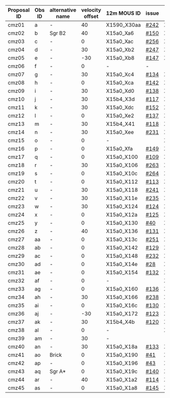 Proposal ID | Obs ID | alternative name | velocity offset | 12m MOUS ID | issue | 7m MOUS ID | issue | TP MOUS ID | issue | TP MOUS ID2 | issue
-- | -- | -- | -- | -- | -- | -- | -- | -- | -- | -- | --
cmz01 | a | - | 40 | X1590_X30aa | [#242](https://github.com/ACES-CMZ/reduction_ACES/issues/242) | X1590_X30ac | [#214](https://github.com/ACES-CMZ/reduction_ACES/issues/214) | X1590_X30ae | [#215](https://github.com/ACES-CMZ/reduction_ACES/issues/215) |  | 
cmz02 | b | Sgr B2 | 40 | X15a0_Xa6 | [#150](https://github.com/ACES-CMZ/reduction_ACES/issues/150) | X15b4_X37 | [#162](https://github.com/ACES-CMZ/reduction_ACES/issues/162) | X15a0_Xaa | [#252](https://github.com/ACES-CMZ/reduction_ACES/issues/252) | - | 
cmz03 | c | - | 0 | X15a0_Xac | [#256](https://github.com/ACES-CMZ/reduction_ACES/issues/256) | X15a0_Xae | [#14](https://github.com/ACES-CMZ/reduction_ACES/issues/14) | X15a0_Xb0 | [#175](https://github.com/ACES-CMZ/reduction_ACES/issues/175) | - | 
cmz04 | d | - | 30 | X15a0_Xb2 | [#247](https://github.com/ACES-CMZ/reduction_ACES/issues/247) | X15a0_Xb4 | [#228](https://github.com/ACES-CMZ/reduction_ACES/issues/228) | X15a0_Xb6 | [#227](https://github.com/ACES-CMZ/reduction_ACES/issues/227) | - | 
cmz05 | e | - | -30 | X15a0_Xb8 | [#147](https://github.com/ACES-CMZ/reduction_ACES/issues/147) | X15b4_X39 | [#168](https://github.com/ACES-CMZ/reduction_ACES/issues/168) | X15a0_Xbc | [#285](https://github.com/ACES-CMZ/reduction_ACES/issues/285) | - | 
cmz06 | f | - | 0 | - | - | - | - |  |  |  | 
cmz07 | g | - | 30 | X15a0_Xc4 | [#134](https://github.com/ACES-CMZ/reduction_ACES/issues/134) | X15a0_Xc6 | [#161](https://github.com/ACES-CMZ/reduction_ACES/issues/161) | X15a0_Xc8 | [#197](https://github.com/ACES-CMZ/reduction_ACES/issues/197) | - | 
cmz08 | h | - | 0 | X15a0_Xca | [#142](https://github.com/ACES-CMZ/reduction_ACES/issues/142) | X15a0_Xcc | [#151](https://github.com/ACES-CMZ/reduction_ACES/issues/151) | X15a0_Xce | [#177](https://github.com/ACES-CMZ/reduction_ACES/issues/177) | - | 
cmz09 | i | - | 30 | X15a0_Xd0 | [#138](https://github.com/ACES-CMZ/reduction_ACES/issues/138) | X15b4_Xc5 | [#191](https://github.com/ACES-CMZ/reduction_ACES/issues/191) | X15a0_Xd4 | [#187](https://github.com/ACES-CMZ/reduction_ACES/issues/187) | - | 
cmz10 | j | - | 30 | X15b4_X3d | [#117](https://github.com/ACES-CMZ/reduction_ACES/issues/117) | X15a0_Xd8 | [#181](https://github.com/ACES-CMZ/reduction_ACES/issues/181) | X15a0_Xda | [#32](https://github.com/ACES-CMZ/reduction_ACES/issues/32) | - | 
cmz11 | k | - | 30 | X15a0_Xdc | [#152](https://github.com/ACES-CMZ/reduction_ACES/issues/152) | X15a0_Xde | [#182](https://github.com/ACES-CMZ/reduction_ACES/issues/182) | X15a0_Xe0 | [#193](https://github.com/ACES-CMZ/reduction_ACES/issues/193) | - | 
cmz12 | l | - | 0 | X15a0_Xe2 | [#137](https://github.com/ACES-CMZ/reduction_ACES/issues/137) | X15a0_Xe4 | [#153](https://github.com/ACES-CMZ/reduction_ACES/issues/153) | X15a0_Xe6 | [#224](https://github.com/ACES-CMZ/reduction_ACES/issues/224) | - | 
cmz13 | m | - | 30 | X15b4_X41 | [#118](https://github.com/ACES-CMZ/reduction_ACES/issues/118) | X15b4_X43 | [#110](https://github.com/ACES-CMZ/reduction_ACES/issues/110) | X15b4_X45 | [#170](https://github.com/ACES-CMZ/reduction_ACES/issues/170) | X15a0_Xec | [#36](https://github.com/ACES-CMZ/reduction_ACES/issues/36)
cmz14 | n | - | 30 | X15a0_Xee | [#231](https://github.com/ACES-CMZ/reduction_ACES/issues/231) | X15a0_Xf0 | [#225](https://github.com/ACES-CMZ/reduction_ACES/issues/225) | X15a0_Xf2 | [#226](https://github.com/ACES-CMZ/reduction_ACES/issues/226) | - | 
cmz15 | o | - | 0 | - |  | X15a0_Xf6 | [#257](https://github.com/ACES-CMZ/reduction_ACES/issues/257) | X15a0_Xf8 | [#278](https://github.com/ACES-CMZ/reduction_ACES/issues/278) | - | 
cmz16 | p | - | 0 | X15a0_Xfa | [#149](https://github.com/ACES-CMZ/reduction_ACES/issues/149) | X15a0_Xfc | [#148](https://github.com/ACES-CMZ/reduction_ACES/issues/148) | X15a0_Xfe | [#183](https://github.com/ACES-CMZ/reduction_ACES/issues/183) | - | 
cmz17 | q | - | 0 | X15a0_X100 | [#109](https://github.com/ACES-CMZ/reduction_ACES/issues/109) | X15a0_X102 | [#171](https://github.com/ACES-CMZ/reduction_ACES/issues/171) | X15a0_X104 | [#284](https://github.com/ACES-CMZ/reduction_ACES/issues/284) | - | 
cmz18 | r | - | 30 | X15a0_X106 | [#263](https://github.com/ACES-CMZ/reduction_ACES/issues/263) | X15a0_X108 | [#240](https://github.com/ACES-CMZ/reduction_ACES/issues/240) | X15a0_X10a | [#246](https://github.com/ACES-CMZ/reduction_ACES/issues/246) | - | 
cmz19 | s | - | 0 | X15a0_X10c | [#264](https://github.com/ACES-CMZ/reduction_ACES/issues/264) | X15a0_X10e | [#243](https://github.com/ACES-CMZ/reduction_ACES/issues/243) | X15a0_X110 | [#262](https://github.com/ACES-CMZ/reduction_ACES/issues/262) | - | 
cmz20 | t | - | 0 | X15a0_X112 | [#113](https://github.com/ACES-CMZ/reduction_ACES/issues/113) | X15a0_X114 | [#8](https://github.com/ACES-CMZ/reduction_ACES/issues/8) | X15a0_X116 | [#172](https://github.com/ACES-CMZ/reduction_ACES/issues/172) | - | 
cmz21 | u | - | 30 | X15a0_X118 | [#241](https://github.com/ACES-CMZ/reduction_ACES/issues/241) | X15a0_X11a | [#216](https://github.com/ACES-CMZ/reduction_ACES/issues/216) | X15a0_X11c | [#217](https://github.com/ACES-CMZ/reduction_ACES/issues/217) | - | 
cmz22 | v | - | 30 | X15a0_X11e | [#235](https://github.com/ACES-CMZ/reduction_ACES/issues/235) | X15a0_X120 | [#218](https://github.com/ACES-CMZ/reduction_ACES/issues/218) | X15a0_X122 | [#219](https://github.com/ACES-CMZ/reduction_ACES/issues/219) | - | 
cmz23 | w | - | 30 | X15a0_X124 | [#124](https://github.com/ACES-CMZ/reduction_ACES/issues/124) | X15a0_X126 | [#144](https://github.com/ACES-CMZ/reduction_ACES/issues/144) | X15a0_X128 | [#173](https://github.com/ACES-CMZ/reduction_ACES/issues/173) | - | 
cmz24 | x | - | 0 | X15a0_X12a | [#125](https://github.com/ACES-CMZ/reduction_ACES/issues/125) | X15a0_X12c | [#135](https://github.com/ACES-CMZ/reduction_ACES/issues/135) | X15a0_X12e | [#164](https://github.com/ACES-CMZ/reduction_ACES/issues/164) | - | 
cmz25 | y | - | 0 | X15a0_X130 | [#40](https://github.com/ACES-CMZ/reduction_ACES/issues/40) | X15a0_X132 | [#4](https://github.com/ACES-CMZ/reduction_ACES/issues/4) | X15a0_X134 | [#27](https://github.com/ACES-CMZ/reduction_ACES/issues/27) | - | 
cmz26 | z | - | 40 | X15a0_X136 | [#131](https://github.com/ACES-CMZ/reduction_ACES/issues/131) | X15a9_X12d3 | [#115](https://github.com/ACES-CMZ/reduction_ACES/issues/115) | X15a0_X13a | [#236](https://github.com/ACES-CMZ/reduction_ACES/issues/236) | - | 
cmz27 | aa | - | 0 | X15a0_X13c | [#251](https://github.com/ACES-CMZ/reduction_ACES/issues/251) | X15a0_X13e | [#237](https://github.com/ACES-CMZ/reduction_ACES/issues/237) | X15a0_X140 | [#229](https://github.com/ACES-CMZ/reduction_ACES/issues/229) | - | 
cmz28 | ab | - | 0 | X15a0_X142 | [#129](https://github.com/ACES-CMZ/reduction_ACES/issues/129) | X15a0_X144 | [#141](https://github.com/ACES-CMZ/reduction_ACES/issues/141) | X15a0_X146 | [#167](https://github.com/ACES-CMZ/reduction_ACES/issues/167) | - | 
cmz29 | ac | - | 0 | X15a0_X148 | [#232](https://github.com/ACES-CMZ/reduction_ACES/issues/232) | X15a0_X14a | [#220](https://github.com/ACES-CMZ/reduction_ACES/issues/220) | X15a0_X14c | [#221](https://github.com/ACES-CMZ/reduction_ACES/issues/221) | - | 
cmz30 | ad | - | 0 | X15a0_X14e | [#28](https://github.com/ACES-CMZ/reduction_ACES/issues/28) | X15a0_X150 | [#5](https://github.com/ACES-CMZ/reduction_ACES/issues/5) | X15a0_X152 | [#25](https://github.com/ACES-CMZ/reduction_ACES/issues/25) | - | 
cmz31 | ae | - | 0 | X15a0_X154 | [#132](https://github.com/ACES-CMZ/reduction_ACES/issues/132) | X15a0_X156 | [#186](https://github.com/ACES-CMZ/reduction_ACES/issues/186) | X15a0_X158 | [#180](https://github.com/ACES-CMZ/reduction_ACES/issues/180) | - | 
cmz32 | af | - | 0 | - |  | X15a0_X15c | [#244](https://github.com/ACES-CMZ/reduction_ACES/issues/244) | X15a0_X15e | [#271](https://github.com/ACES-CMZ/reduction_ACES/issues/271) | - | 
cmz33 | ag | - | 0 | X15a0_X160 | [#136](https://github.com/ACES-CMZ/reduction_ACES/issues/136) | X15a0_X162 | [#174](https://github.com/ACES-CMZ/reduction_ACES/issues/174) | X15a0_X164 | [#190](https://github.com/ACES-CMZ/reduction_ACES/issues/190) | - | 
cmz34 | ah | - | 30 | X15a0_X166 | [#238](https://github.com/ACES-CMZ/reduction_ACES/issues/238) | X15a0_X168 | [#230](https://github.com/ACES-CMZ/reduction_ACES/issues/230) | X15a0_X16a | [#233](https://github.com/ACES-CMZ/reduction_ACES/issues/233) | - | 
cmz35 | ai | - | 0 | X15a0_X16c | [#130](https://github.com/ACES-CMZ/reduction_ACES/issues/130) | X15a0_X16e | [#143](https://github.com/ACES-CMZ/reduction_ACES/issues/143) | X15a0_X170 | [#169](https://github.com/ACES-CMZ/reduction_ACES/issues/169) | - | 
cmz36 | aj | - | -30 | X15a0_X172 | [#123](https://github.com/ACES-CMZ/reduction_ACES/issues/123) | X15b4_X47 | [#119](https://github.com/ACES-CMZ/reduction_ACES/issues/119) | X15b4_X49 | [#239](https://github.com/ACES-CMZ/reduction_ACES/issues/239) | X15a0_X176 | [#26](https://github.com/ACES-CMZ/reduction_ACES/issues/26)
cmz37 | ak | - | 30 | X15b4_X4b | [#120](https://github.com/ACES-CMZ/reduction_ACES/issues/120) | X15a9_X12d5 | [#116](https://github.com/ACES-CMZ/reduction_ACES/issues/116) | X15b4_X4d | [#121](https://github.com/ACES-CMZ/reduction_ACES/issues/121) | X15a0_X17c | [#13](https://github.com/ACES-CMZ/reduction_ACES/issues/13)
cmz38 | al | - | 0 | - |  | X15a0_X180 | [#139](https://github.com/ACES-CMZ/reduction_ACES/issues/139) | X15a0_X182 | [#166](https://github.com/ACES-CMZ/reduction_ACES/issues/166) | - | 
cmz39 | am | - | 30 | - |  | - |  | X15a0_X188 | [#245](https://github.com/ACES-CMZ/reduction_ACES/issues/245) | - | 
cmz40 | an | - | 30 | X15a0_X18a | [#133](https://github.com/ACES-CMZ/reduction_ACES/issues/133) | X15a0_X18c | [#222](https://github.com/ACES-CMZ/reduction_ACES/issues/222) | X15a0_X18e | [#184](https://github.com/ACES-CMZ/reduction_ACES/issues/184) | - | 
cmz41 | ao | Brick | 0 | X15a0_X190 | [#41](https://github.com/ACES-CMZ/reduction_ACES/issues/41) | X15a0_X192 | [#6](https://github.com/ACES-CMZ/reduction_ACES/issues/6) | X15a0_X194 | [#29](https://github.com/ACES-CMZ/reduction_ACES/issues/29) | - | 
cmz42 | ap | - | 0 | X15a0_X196 | [#43](https://github.com/ACES-CMZ/reduction_ACES/issues/43) | X15a0_X198 | [#158](https://github.com/ACES-CMZ/reduction_ACES/issues/158) | X15a0_X19a | [#30](https://github.com/ACES-CMZ/reduction_ACES/issues/30) | - | 
cmz43 | aq | Sgr A* | 0 | X15a0_X19c | [#140](https://github.com/ACES-CMZ/reduction_ACES/issues/140) | X15a0_X19e | [#33](https://github.com/ACES-CMZ/reduction_ACES/issues/33) | X15a0_X1a0 | [#223](https://github.com/ACES-CMZ/reduction_ACES/issues/223) | - | 
cmz44 | ar | - | 40 | X15a0_X1a2 | [#114](https://github.com/ACES-CMZ/reduction_ACES/issues/114) | X15b4_X4f | [#159](https://github.com/ACES-CMZ/reduction_ACES/issues/159) | - |  | - | 
cmz45 | as | - | 0 | X15a0_X1a8 | [#145](https://github.com/ACES-CMZ/reduction_ACES/issues/145) | X15a0_X1aa | [#165](https://github.com/ACES-CMZ/reduction_ACES/issues/165) | - |  |  | 
